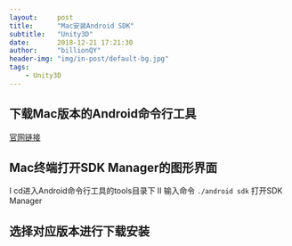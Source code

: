 ```yaml
---
layout:     post
title:      "Mac安装Android SDK"
subtitle:   "Unity3D"
date:       2018-12-21 17:21:30
author:     "billionQY"
header-img: "img/in-post/default-bg.jpg"
tags:
    - Unity3D
---
```


## 下载Mac版本的Android命令行工具
[官网链接](https://developer.android.google.cn/studio/)

## Mac终端打开SDK Manager的图形界面
Ⅰ cd进入Android命令行工具的tools目录下
Ⅱ 输入命令 ``` ./android sdk ``` 打开SDK Manager

## 选择对应版本进行下载安装
